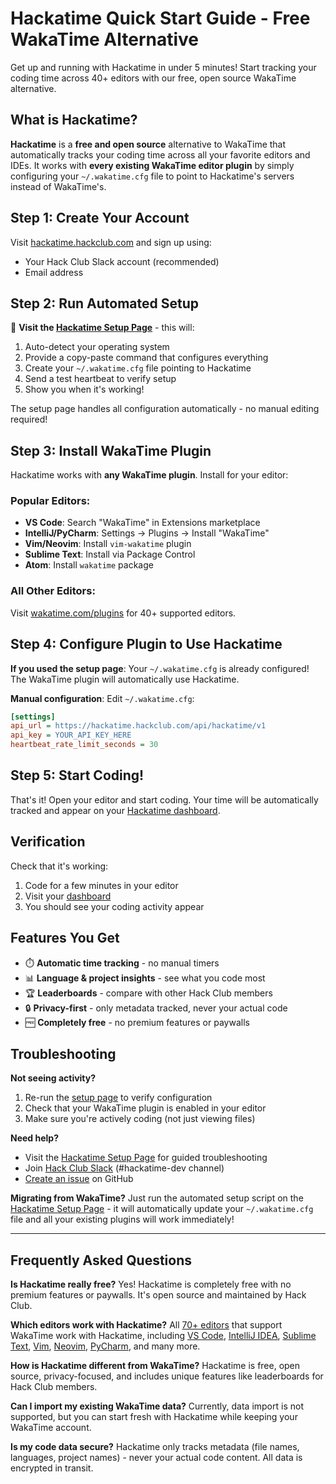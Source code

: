 # Hackatime Quick Start Guide - Free WakaTime Alternative

Get up and running with Hackatime in under 5 minutes! Start tracking your coding time across 40+ editors with our free, open source WakaTime alternative.

## What is Hackatime?

**Hackatime** is a **free and open source** alternative to WakaTime that automatically tracks your coding time across all your favorite editors and IDEs. It works with **every existing WakaTime editor plugin** by simply configuring your `~/.wakatime.cfg` file to point to Hackatime's servers instead of WakaTime's.

## Step 1: Create Your Account

Visit [hackatime.hackclub.com](https://hackatime.hackclub.com) and sign up using:
- Your Hack Club Slack account (recommended)
- Email address

## Step 2: Run Automated Setup

🚀 **Visit the [Hackatime Setup Page](https://hackatime.hackclub.com/my/wakatime_setup)** - this will:

1. Auto-detect your operating system
2. Provide a copy-paste command that configures everything
3. Create your `~/.wakatime.cfg` file pointing to Hackatime
4. Send a test heartbeat to verify setup
5. Show you when it's working!

The setup page handles all configuration automatically - no manual editing required!

## Step 3: Install WakaTime Plugin

Hackatime works with **any WakaTime plugin**. Install for your editor:

### Popular Editors:
- **VS Code**: Search "WakaTime" in Extensions marketplace
- **IntelliJ/PyCharm**: Settings → Plugins → Install "WakaTime"
- **Vim/Neovim**: Install `vim-wakatime` plugin
- **Sublime Text**: Install via Package Control
- **Atom**: Install `wakatime` package

### All Other Editors:
Visit [wakatime.com/plugins](https://wakatime.com/plugins) for 40+ supported editors.

## Step 4: Configure Plugin to Use Hackatime

**If you used the setup page**: Your `~/.wakatime.cfg` is already configured! The WakaTime plugin will automatically use Hackatime.

**Manual configuration**: Edit `~/.wakatime.cfg`:
```ini
[settings]
api_url = https://hackatime.hackclub.com/api/hackatime/v1
api_key = YOUR_API_KEY_HERE
heartbeat_rate_limit_seconds = 30
```

## Step 5: Start Coding!

That's it! Open your editor and start coding. Your time will be automatically tracked and appear on your [Hackatime dashboard](https://hackatime.hackclub.com).

## Verification

Check that it's working:
1. Code for a few minutes in your editor
2. Visit your [dashboard](https://hackatime.hackclub.com) 
3. You should see your coding activity appear

## Features You Get

- ⏱️ **Automatic time tracking** - no manual timers
- 📊 **Language & project insights** - see what you code most
- 🏆 **Leaderboards** - compare with other Hack Club members  
- 🔒 **Privacy-first** - only metadata tracked, never your actual code
- 🆓 **Completely free** - no premium features or paywalls

## Troubleshooting

**Not seeing activity?**
1. Re-run the [setup page](https://hackatime.hackclub.com/my/wakatime_setup) to verify configuration
2. Check that your WakaTime plugin is enabled in your editor
3. Make sure you're actively coding (not just viewing files)

**Need help?**
- Visit the [Hackatime Setup Page](https://hackatime.hackclub.com/my/wakatime_setup) for guided troubleshooting
- Join [Hack Club Slack](https://hackclub.slack.com) (#hackatime-dev channel)
- [Create an issue](https://github.com/hackclub/hackatime/issues) on GitHub

**Migrating from WakaTime?**
Just run the automated setup script on the [Hackatime Setup Page](https://hackatime.hackclub.com/my/wakatime_setup) - it will automatically update your `~/.wakatime.cfg` file and all your existing plugins will work immediately!

---

## Frequently Asked Questions

**Is Hackatime really free?** Yes! Hackatime is completely free with no premium features or paywalls. It's open source and maintained by Hack Club.

**Which editors work with Hackatime?** All [70+ editors](../#supported-editors) that support WakaTime work with Hackatime, including [VS Code](../editors/vs-code), [IntelliJ IDEA](../editors/intellij-idea), [Sublime Text](../editors/sublime-text), [Vim](../editors/vim), [Neovim](../editors/neovim), [PyCharm](../editors/pycharm), and many more.

**How is Hackatime different from WakaTime?** Hackatime is free, open source, privacy-focused, and includes unique features like leaderboards for Hack Club members.

**Can I import my existing WakaTime data?** Currently, data import is not supported, but you can start fresh with Hackatime while keeping your WakaTime account.

**Is my code data secure?** Hackatime only tracks metadata (file names, languages, project names) - never your actual code content. All data is encrypted in transit.
